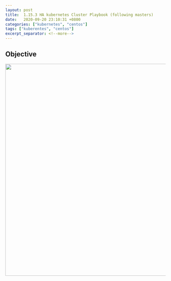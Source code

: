 ```yaml
---
layout: post
title:  1.15.3 HA kubernetes Cluster Playbook (following masters)
date:   2020-09-20 23:10:31 +0800
categories: ["kubernetes", "centos"]
tags: ["kuberentes", "centos"]
excerpt_separator: <!--more-->
---
```


## Objective
<img src="{{site.url}}/assets/images/external-etcd-topology-followingMasters.png" style="width: 666px;" />

<!--more-->

